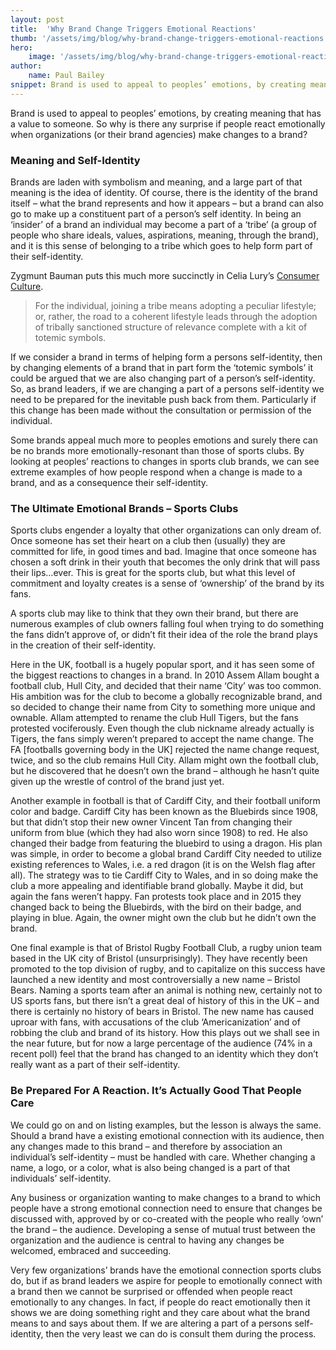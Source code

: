 ```yaml
---
layout: post
title:  'Why Brand Change Triggers Emotional Reactions'
thumb: '/assets/img/blog/why-brand-change-triggers-emotional-reactions.jpg'
hero: 
    image: '/assets/img/blog/why-brand-change-triggers-emotional-reactions.jpg'
author: 
    name: Paul Bailey
snippet: Brand is used to appeal to peoples’ emotions, by creating meaning that has a value to someone.
---
```


Brand is used to appeal to peoples’ emotions, by creating meaning that has a value to someone. So why is there any 
surprise if people react emotionally when organizations (or their brand agencies) make changes to a brand?

### Meaning and Self-Identity

Brands are laden with symbolism and meaning, and a large part of that meaning is the idea of identity. Of course, there 
is the identity of the brand itself – what the brand represents and how it appears – but a brand can also go to make up 
a constituent part of a person’s self identity. In being an ‘insider’ of a brand an individual may become a part of a 
‘tribe’ (a group of people who share ideals, values, aspirations, meaning, through the brand), and it is this sense of 
belonging to a tribe which goes to help form part of their self-identity.

Zygmunt Bauman puts this much more succinctly in Celia Lury’s <a href="https://amzn.to/2rbodXM" target="_blank">Consumer 
Culture</a>. 

>For the individual, joining a tribe means adopting a peculiar lifestyle; or, rather, the road to a 
coherent lifestyle leads through the adoption of tribally sanctioned structure of relevance complete with a kit of 
totemic symbols.

If we consider a brand in terms of helping form a persons self-identity, then by changing elements of a brand that in 
part form the ‘totemic symbols’ it could be argued that we are also changing part of a person’s self-identity. So, as 
brand leaders, if we are changing a part of a persons self-identity we need to be prepared for the inevitable push back 
from them. Particularly if this change has been made without the consultation or permission of the individual.

Some brands appeal much more to peoples emotions and surely there can be no brands more emotionally-resonant than those 
of sports clubs. By looking at peoples’ reactions to changes in sports club brands, we can see extreme examples of how 
people respond when a change is made to a brand, and as a consequence their self-identity.

### The Ultimate Emotional Brands – Sports Clubs

Sports clubs engender a loyalty that other organizations can only dream of. Once someone has set their heart on a club 
then (usually) they are committed for life, in good times and bad. Imagine that once someone has chosen a soft drink in 
their youth that becomes the only drink that will pass their lips…ever. This is great for the sports club, but what this 
level of commitment and loyalty creates is a sense of ‘ownership’ of the brand by its fans.

A sports club may like to think that they own their brand, but there are numerous examples of club owners falling foul 
when trying to do something the fans didn’t approve of, or didn’t fit their idea of the role the brand plays in the 
creation of their self-identity.

Here in the UK, football is a hugely popular sport, and it has seen some of the biggest reactions to changes in a brand. 
In 2010 Assem Allam bought a football club, Hull City, and decided that their name ‘City’ was too common. His ambition 
was for the club to become a globally recognizable brand, and so decided to change their name from City to something 
more unique and ownable. Allam attempted to rename the club Hull Tigers, but the fans protested vociferously. Even 
though the club nickname already actually is Tigers, the fans simply weren’t prepared to accept the name change. The 
FA [footballs governing body in the UK] rejected the name change request, twice, and so the club remains Hull City. 
Allam might own the football club, but he discovered that he doesn’t own the brand – although he hasn’t quite given up 
the wrestle of control of the brand just yet.

Another example in football is that of Cardiff City, and their football uniform color and badge. Cardiff City has been 
known as the Bluebirds since 1908, but that didn’t stop their new owner Vincent Tan from changing their uniform from 
blue (which they had also worn since 1908) to red. He also changed their badge from featuring the bluebird to using a 
dragon. His plan was simple, in order to become a global brand Cardiff City needed to utilize existing references to 
Wales, i.e. a red dragon (it is on the Welsh flag after all). The strategy was to tie Cardiff City to Wales, and in so 
doing make the club a more appealing and identifiable brand globally. Maybe it did, but again the fans weren’t happy. 
Fan protests took place and in 2015 they changed back to being the Bluebirds, with the bird on their badge, and playing 
in blue. Again, the owner might own the club but he didn’t own the brand.

One final example is that of Bristol Rugby Football Club, a rugby union team based in the UK city of Bristol 
(unsurprisingly). They have recently been promoted to the top division of rugby, and to capitalize on this success have 
launched a new identity and most controversially a new name – Bristol Bears. Naming a sports team after an animal is 
nothing new, certainly not to US sports fans, but there isn’t a great deal of history of this in the UK – and there is 
certainly no history of bears in Bristol. The new name has caused uproar with fans, with accusations of the club 
‘Americanization’ and of robbing the club and brand of its history. How this plays out we shall see in the near future, 
but for now a large percentage of the audience (74% in a recent poll) feel that the brand has changed to an identity 
which they don’t really want as a part of their self-identity.

### Be Prepared For A Reaction. It’s Actually Good That People Care

We could go on and on listing examples, but the lesson is always the same. Should a brand have a existing emotional 
connection with its audience, then any changes made to this brand – and therefore by association an individual’s 
self-identity – must be handled with care. Whether changing a name, a logo, or a color, what is also being changed is a 
part of that individuals’ self-identity.

Any business or organization wanting to make changes to a brand to which people have a strong emotional connection need 
to ensure that changes be discussed with, approved by or co-created with the people who really ‘own’ the brand – the 
audience. Developing a sense of mutual trust between the organization and the audience is central to having any changes 
be welcomed, embraced and succeeding.

Very few organizations’ brands have the emotional connection sports clubs do, but if as brand leaders we aspire for 
people to emotionally connect with a brand then we cannot be surprised or offended when people react emotionally to any 
changes. In fact, if people do react emotionally then it shows we are doing something right and they care about what the 
brand means to and says about them. If we are altering a part of a persons self-identity, then the very least we can do 
is consult them during the process.